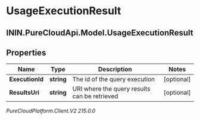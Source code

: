 # UsageExecutionResult

## ININ.PureCloudApi.Model.UsageExecutionResult

## Properties

|Name | Type | Description | Notes|
|------------ | ------------- | ------------- | -------------|
| **ExecutionId** | **string** | The id of the query execution | [optional] |
| **ResultsUri** | **string** | URI where the query results can be retrieved | [optional] |



_PureCloudPlatform.Client.V2 215.0.0_
